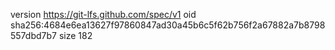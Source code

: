 version https://git-lfs.github.com/spec/v1
oid sha256:4684e6ea13627f97860847ad30a45b6c5f62b756f2a67882a7b8798557dbd7b7
size 182
